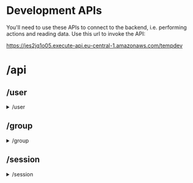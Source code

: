 # Development APIs


You'll need to use these APIs to connect to the backend, i.e. performing actions and reading data.
Use this url to invoke the API:

https://jes2jq1o05.execute-api.eu-central-1.amazonaws.com/tempdev




# /api
  
## /user
<details>
  <summary>/user</summary>
  
  ### /created-groups
  #### GET
  Gets the current user's created groups in json format.

  Required headers: Authorization:AUTH_TOKEN
  
  Body: None

  Sample response:
  ```
  {
    "GroupsCreated": [
        {
            "id": "b6aae2",
            "name": "Crossing Fingers 101",
            "creator": "creator@gmail.com"
        },
        {
            "id": "7e3963",
            "name": "Test Group",
            "creator": "creator@gmail.com"
        },
        {
            "id": "b93d8b",
            "name": "Test Group",
            "creator": "creator@gmail.com"
        }
    ],
    "Reference": "c643da51-2ca4-48a3-a81e-574c975eee50"
  }
  ```


  ### /attending-groups
  #### GET
  Gets the current user's attending groups in json format.

  Required headers: Authorization:AUTH_TOKEN
  
  Body: None

  Sample response:
  ```
  {
      "GroupsAttending": [
          {
              "id": "e836fe",
              "name": "First group yay",
              "creator": "yaru@email.email"
          },
          {
              "id": "5be81a",
              "name": "First group yay",
              "creator": "yaru@email.email"
          },
          {
              "id": "7e3963",
              "name": "Test Group",
              "creator": "creator@gmail.com"
          }
      ],
      "Reference": "9514d67b-d35f-467e-8ec1-38743885127f"
  }
  ```
</details>
  
  
## /group
<details>
  <summary>/group</summary>
  
  #### POST
  Creates a group for the current user.

  Required headers: Authorization:AUTH_TOKEN
  
  Body: 

  {"name": "Test Group"}


  Sample response:
  ```
{
  "ID": "b93d8b",
  "Name": "Test Group",
  "Creator": "creator@gmail.com",
  "Reference": "eb2a547a-96a4-4741-96cf-1cfd1797d91b"
}
  ```
  
  ### /{groupId}
  #### GET
  Gets details for {groupId}. Only creator of the group can call the API.

  Required headers: Authorization:AUTH_TOKEN
  
  Path parameters: {"groupId":GROUP_ID}
  
  Body: None

  Sample call: GET at https://invokeurl/api/group/7e3963

  Sample response:
  ```
{
    "Group": {
        "moderators": [],
        "attenders": [
            "student1@gmail.com",
            "student2@gmail.com"
        ],
        "creator": "creator@gmail.com",
        "id": "7e3963",
        "name": "Test Group"
    },
    "Reference": "7630d4c2-b6b9-41a9-be5c-145d98467dca"
}
  ```
  
  
  #### PUT
  Puts the current user as enrolled in the specified group.

  Required headers: Authorization:AUTH_TOKEN
  
  Path parameters: {"groupId":GROUP_ID}
  
  Body: None

  Sample call: PUT at https://invokeurl/api/group/7e3963

  Sample response:
  ```
{
    "Message": "Successfully enrolled user user@gmail.com in group b6aae2",
    "User": "user@gmail.com",
    "Group": "b6aae2",
    "Reference": "de5e5e35-9e59-4b36-9826-9b279e6ecd34"
}
  ```
  
  #### /session
  ##### POST
  Creates a session for the group. Logged in user must be the creator of the group.

  Required headers: Authorization:AUTH_TOKEN
  
  Path parameters: {"groupId":GROUP_ID}
  
  Body: {"starts_at": "Mon, 01 Apr 2019 18:31:06 GMT","ends_at": "Mon, 01 Apr 2019 20:31:06 GMT"}

  Sample call: PUT at https://invokeurl/api/group/7e3963/session

  Sample response:
  ```
{
    "ID": "c611c92d84f4",
    "GroupID": "7e3963",
    "StartsAt": "Mon, 01 Apr 2019 18:31:06 GMT",
    "EndsAt": "Mon, 01 Apr 2019 20:31:06 GMT",
    "Reference": "b3f314bf-f867-4e94-81f9-7264b4db2056"
}
  ```
</details>

## /session
<details>
  <summary>/session</summary>
  
  ### /{sessionId}
  #### /attendance
  ##### POST
  Attends the current logged in user to the current session. Only allows attendance between start time and 20 minutes after.

  Required headers: Authorization:AUTH_TOKEN
  
  Path parameters: {"sessionId":SESSION_ID}
  
  Body: None

  Sample call: POST at https://invokeurl/api/session/c611c92d84f4/attendance 

  Sample response:
  ```
{
    "ID": "V6d9Jho-XhJEarPR",
    "Time": "Mon, 01 Apr 2019 19:36:49 GMT",
    "Attender": "user@gmail.com",
    "Reference": "fdc8c08a-3142-4513-840a-c62230546477"
}
  ```
</details>

